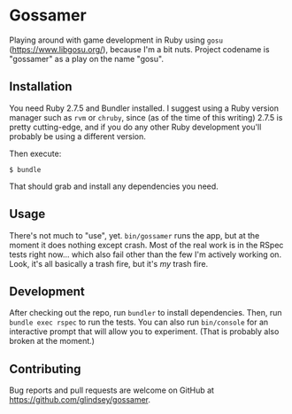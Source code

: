 # Gossamer

Playing around with game development in Ruby using `gosu` (https://www.libgosu.org/), because I'm a bit nuts. Project codename is "gossamer" as a play on the name "gosu".

## Installation

You need Ruby 2.7.5 and Bundler installed. I suggest using a Ruby version manager such as `rvm` or `chruby`, since (as of the time of this writing) 2.7.5 is pretty cutting-edge, and if you do any other Ruby development you'll probably be using a different version.

Then execute:

    $ bundle

That should grab and install any dependencies you need.

## Usage

There's not much to "use", yet. `bin/gossamer` runs the app, but at the moment it does nothing except crash. Most of the real work is in the RSpec tests right now... which also fail other than the few I'm actively working on. Look, it's all basically a trash fire, but it's *my* trash fire.

## Development

After checking out the repo, run `bundler` to install dependencies. Then, run `bundle exec rspec` to run the tests. You can also run `bin/console` for an interactive prompt that will allow you to experiment. (That is probably also broken at the moment.)

## Contributing

Bug reports and pull requests are welcome on GitHub at https://github.com/glindsey/gossamer.
